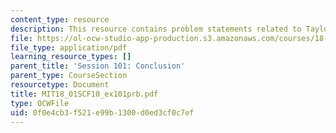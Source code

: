 ```yaml
---
content_type: resource
description: This resource contains problem statements related to Taylor's series.
file: https://ol-ocw-studio-app-production.s3.amazonaws.com/courses/18-01sc-single-variable-calculus-fall-2010/0f0e4cb3f521e99b1300d0ed3cf0c7ef_MIT18_01SCF10_ex101prb.pdf
file_type: application/pdf
learning_resource_types: []
parent_title: 'Session 101: Conclusion'
parent_type: CourseSection
resourcetype: Document
title: MIT18_01SCF10_ex101prb.pdf
type: OCWFile
uid: 0f0e4cb3-f521-e99b-1300-d0ed3cf0c7ef
---
```

